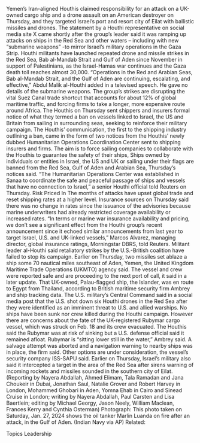 Yemen’s Iran-aligned Houthis claimed responsibility for an attack on a UK-owned cargo ship and a drone assault on an American destroyer on Thursday, and they targeted Israel’s port and resort city of Eilat with ballistic missiles and drones.
The statement by a Houthi representative on social media site X came shortly after the group’s leader said it was ramping up attacks on ships in the Red Sea and other waters – including with new “submarine weapons” -to mirror Israel’s military operations in the Gaza Strip.
Houthi militants have launched repeated drone and missile strikes in the Red Sea, Bab al-Mandab Strait and Gulf of Aden since November in support of Palestinians, as the Israel-Hamas war continues and the Gaza death toll reaches almost 30,000.
“Operations in the Red and Arabian Seas, Bab al-Mandab Strait, and the Gulf of Aden are continuing, escalating, and effective,” Abdul Malik al-Houthi added in a televised speech. He gave no details of the submarine weapons.
The group’s strikes are disrupting the vital Suez Canal trade shortcut that accounts for about 12% of global maritime traffic, and forcing firms to take a longer, more expensive route around Africa.
The Houthis on Thursday sent shippers and insurers formal notice of what they termed a ban on vessels linked to Israel, the US and Britain from sailing in surrounding seas, seeking to reinforce their military campaign.
The Houthis’ communication, the first to the shipping industry outlining a ban, came in the form of two notices from the Houthis’ newly dubbed Humanitarian Operations Coordination Center sent to shipping insurers and firms. The aim is to force sailing companies to collaborate with the Houthis to guarantee the safety of their ships,
Ships owned by individuals or entities in Israel, the US and UK or sailing under their flags are banned from the Red Sea, Gulf of Aden and Arabian Sea, Thursday’s notices said.
“The Humanitarian Operations Center was established in Sanaa to coordinate the safe and peaceful passage of ships and vessels that have no connection to Israel,” a senior Houthi official told Reuters on Thursday.
Risk Priced In
The months of attacks have upset global trade and reset shipping rates at a higher level. Insurance sources on Thursday said there was no change in rates since the issuance of the advisories because marine underwriters had already restricted coverage availability or increased rates.
“In terms or marine war insurance availability and pricing, we don’t see a significant effect from the Houthi group’s recent announcement since it echoed similar announcements from last year to target Israel, U.S. and UK-linked vessels,” Marcos Alvarez, managing director, global insurance ratings, Morningstar DBRS, told Reuters.
Militant leader al-Houthi said retaliatory strikes by the U.S.-British coalition have failed to stop its campaign.
Earlier on Thursday, two missiles set ablaze a ship some 70 nautical miles southeast of Aden, Yemen, the United Kingdom Maritime Trade Operations (UKMTO) agency said. The vessel and crew were reported safe and are proceeding to the next port of call, it said in a later update.
That UK-owned, Palau-flagged ship, the Islander, was en route to Egypt from Thailand, according to British maritime security firm Ambrey and ship tracking data.
The U.S. military’s Central Command said in a social media post that the U.S. shot down six Houthi drones in the Red Sea after they were identified as an imminent threat to U.S. and allied warships.
No ships have been sunk nor crew killed during the Houthi campaign. However there are concerns about the fate of the UK-registered Rubymar cargo vessel, which was struck on Feb. 18 and its crew evacuated.
The Houthis said the Rubymar was at risk of sinking but a U.S. defense official said it remained afloat.
Rubymar is “sitting lower still in the water,” Ambrey said. A salvage attempt was aborted and a navigation warning to nearby ships was in place, the firm said. Other options are under consideration, the vessel’s security company ISS-SAPU said.
Earlier on Thursday, Israel’s military also said it intercepted a target in the area of the Red Sea after sirens warning of incoming rockets and missiles sounded in the southern city of Eilat.
(Reporting by Nayera Abdallah, Ahmed Elimam, Tala Ramadan and Jana Choukeir in Dubai, Jonathan Saul, Natalie Grover and Robert Harvey in London, Mohammed Ghobari in Aden, Yomna Ehab in Cairo and Sinead Cruise in London; writing by Nayera Abdallah, Paul Carsten and Lisa Baertlein; editing by Michael Georgy, Jason Neely, William Maclean, Frances Kerry and Cynthia Osterman)
Photograph: This photo taken on Saturday, Jan. 27, 2024 shows the oil tanker Marlin Luanda on fire after an attack, in the Gulf of Aden. (Indian Navy via AP)
Related:

Topics
Leadership
